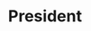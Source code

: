 ---
name: "Vinicius Zanardo Rodrigues"
title: "President"
image: "/uploads/staff/vinicius.jpeg"
# email:
# phone:
bio: "Vinicius Zanardo Rodrigues is a Ph.D. student in Nuclear Engineering with a focus on Reliability and Risk Engineering at The Ohio State University. Vinicius strongly believes in the potential of nuclear energy to play a vital role in meeting the world’s energy needs while reducing carbon emissions. Alongside his research, Vinicius serves as the President of the American Nuclear Society Student Section at OSU."
order: 1
draft: false
---